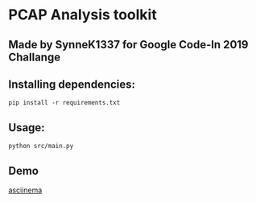 # PCAP Analysis toolkit
## Made by SynneK1337 for Google Code-In 2019 Challange

## Installing dependencies:
```
pip install -r requirements.txt
```

## Usage:
```
python src/main.py
```

## Demo
[asciinema](https://asciinema.org/a/8RaSxxcX2VPq3NN1UB6E6AbIa)